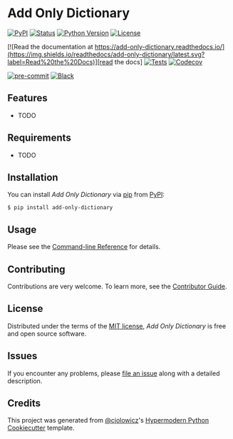 # Add Only Dictionary

[![PyPI](https://img.shields.io/pypi/v/add-only-dictionary.svg)][pypi_]
[![Status](https://img.shields.io/pypi/status/add-only-dictionary.svg)][status]
[![Python Version](https://img.shields.io/pypi/pyversions/add-only-dictionary)][python version]
[![License](https://img.shields.io/pypi/l/add-only-dictionary)][license]

[![Read the documentation at https://add-only-dictionary.readthedocs.io/](https://img.shields.io/readthedocs/add-only-dictionary/latest.svg?label=Read%20the%20Docs)][read the docs]
[![Tests](https://github.com/maccam912/add-only-dictionary/workflows/Tests/badge.svg)][tests]
[![Codecov](https://codecov.io/gh/maccam912/add-only-dictionary/branch/main/graph/badge.svg)][codecov]

[![pre-commit](https://img.shields.io/badge/pre--commit-enabled-brightgreen?logo=pre-commit&logoColor=white)][pre-commit]
[![Black](https://img.shields.io/badge/code%20style-black-000000.svg)][black]

[pypi_]: https://pypi.org/project/add-only-dictionary/
[status]: https://pypi.org/project/add-only-dictionary/
[python version]: https://pypi.org/project/add-only-dictionary
[read the docs]: https://add-only-dictionary.readthedocs.io/
[tests]: https://github.com/maccam912/add-only-dictionary/actions?workflow=Tests
[codecov]: https://app.codecov.io/gh/maccam912/add-only-dictionary
[pre-commit]: https://github.com/pre-commit/pre-commit
[black]: https://github.com/psf/black

## Features

- TODO

## Requirements

- TODO

## Installation

You can install _Add Only Dictionary_ via [pip] from [PyPI]:

```console
$ pip install add-only-dictionary
```

## Usage

Please see the [Command-line Reference] for details.

## Contributing

Contributions are very welcome.
To learn more, see the [Contributor Guide].

## License

Distributed under the terms of the [MIT license][license],
_Add Only Dictionary_ is free and open source software.

## Issues

If you encounter any problems,
please [file an issue] along with a detailed description.

## Credits

This project was generated from [@cjolowicz]'s [Hypermodern Python Cookiecutter] template.

[@cjolowicz]: https://github.com/cjolowicz
[pypi]: https://pypi.org/
[hypermodern python cookiecutter]: https://github.com/cjolowicz/cookiecutter-hypermodern-python
[file an issue]: https://github.com/maccam912/add-only-dictionary/issues
[pip]: https://pip.pypa.io/

<!-- github-only -->

[license]: https://github.com/maccam912/add-only-dictionary/blob/main/LICENSE
[contributor guide]: https://github.com/maccam912/add-only-dictionary/blob/main/CONTRIBUTING.md
[command-line reference]: https://add-only-dictionary.readthedocs.io/en/latest/usage.html

